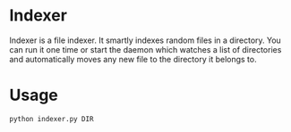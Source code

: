 Indexer
======

Indexer is a file indexer. It smartly indexes random files in a
directory. You can run it one time or start the daemon which
watches a list of directories and automatically moves any new
file to the directory it belongs to.


Usage
===
`python indexer.py DIR`
